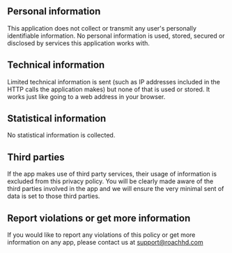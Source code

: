Personal information
-----
This application does not collect or transmit any user's personally identifiable information. No personal information is used, stored, secured or disclosed by services this application works with. 

Technical information
-----
Limited technical information is sent (such as IP addresses included in the HTTP calls the application makes) but none of that is used or stored. It works just like going to a web address in your browser.

Statistical information
-----
No statistical information is collected.
  
Third parties
------
If the app makes use of third party services, their usage of information is excluded from this privacy policy. You will be clearly made aware of the third parties involved in the app and we will ensure the very minimal sent of data is set to those third parties.

Report violations or get more information
----
If you would like to report any violations of this policy or get more information on any app, please contact us at support@roachhd.com
